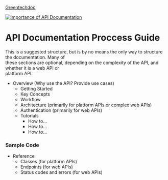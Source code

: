[Greentechdoc](https://github.com/sabuj000/greentechdoc/wiki)

[![Importance of API Documentation](https://i9.ytimg.com/vi/0ZW9yL6hEfg/mq2.jpg?sqp=CICTxfkF&rs=AOn4CLBiJO7zXbM682ScwVuULZ6pD4oolg)](https://www.youtube.com/embed/0ZW9yL6hEfg "Importance of API Documentation - Click to Watch!")

# API Documentation Proccess Guide
This	is	a	suggested	structure,	but	is	by	no	means	the	only	way	to	structure	the	documentation.	Many	of	
these	sections	are	optional,	depending	on	the	complexity	of	the	API,	and	whether	it	is	a	web	API	or	
platform	API.

- Overview (Why	use	the	API?	Provide	use	cases)
  - Getting	Started
  - Key	Concepts
  - Workflow
  - Architecture (primarily	for	platform	APIs or	complex	web	APIs)
  - Authentication (primarily	for	web	APIs)
  - Tutorials
    - How	to…
    - How	to…
    - How	to…
### Sample	Code
- Reference
  - Classes	(for	platform	APIs)
  - Endpoints	(for	web	APIs)
  - Status	codes	and	errors	(for	web	APIs)
